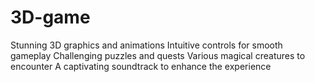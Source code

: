 # 3D-game
Stunning 3D graphics and animations
Intuitive controls for smooth gameplay
Challenging puzzles and quests
Various magical creatures to encounter
A captivating soundtrack to enhance the experience
